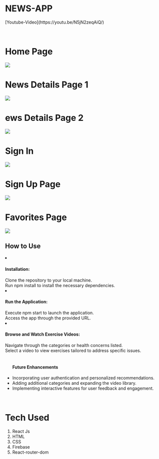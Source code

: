 <h1>NEWS-APP</h1>
<p>[Youtube-Video](https://youtu.be/N5jN2zeqAiQ/)</p>
<br/>

  <h1>Home Page</h1>
  <img src="https://github.com/CheemaMahesh/news-app/assets/124231713/84e23206-0f90-40ab-b7a8-7ba5dc721938">

<br/>

  <h1>News Details Page 1</h1>
  <img src="https://github.com/CheemaMahesh/news-app/assets/124231713/c707ac12-470b-4f07-9fdc-4102f3fb83fb">
  <br/>

 
  <h1>ews Details Page 2</h1>
  <img src="https://github.com/CheemaMahesh/news-app/assets/124231713/e906c9d7-3580-4169-b3f7-76234ec39173">
  <br/>

  
  <h1>Sign In</h1>
  <img src="https://github.com/CheemaMahesh/news-app/assets/124231713/c0249bd6-1e5a-479f-8527-e2f4056a0021">
  <br/>
  
  <h1>Sign Up Page</h1>
  <img src="https://github.com/CheemaMahesh/news-app/assets/124231713/32bead4f-e743-4acb-a04b-c7191a465de9">
  <br/>
   <h1>Favorites Page</h1>
  <img src="https://github.com/CheemaMahesh/news-app/assets/124231713/ee97a339-7960-40c5-82df-fd0bae40d9ef">
  <br/>
  
  



<h2>How to Use
</h2>
<li>
<h4><b>Installation:
</b></h4></li>
Clone the repository to your local machine.<br/>
Run npm install to install the necessary dependencies.<br/>

<li>
<h4><b>Run the Application:</b></h4>
</li>
Execute npm start to launch the application.<br/>
Access the app through the provided URL.<br/>

<li>
<h4><b>Browse and Watch Exercise Videos:</b></h4>
</li>
Navigate through the categories or health concerns listed.<br/>
Select a video to view exercises tailored to address specific issues.<br/>

</ol>

<br/>
<ul>
<h4>Future Enhancements
</h4>
<li>Incorporating user authentication and personalized recommendations.
</li>
<li>Adding additional categories and expanding the video library.
</li>
<li>Implementing interactive features for user feedback and engagement.
</li>

</ul>
<br/>

<h1>Tech Used</h1>
<ol>
  <li>React Js</li>
    <li>HTML</li>
    <li>CSS</li>
    <li>Firebase</li>
    <li>React-router-dom</li>
</ol>
